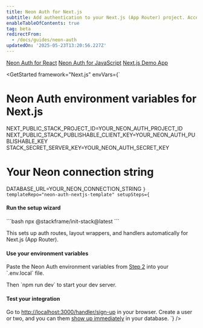 ```yaml
---
title: Neon Auth for Next.js
subtitle: Add authentication to your Next.js (App Router) project. Access user data directly in your Postgres database.
enableTableOfContents: true
tag: beta
redirectFrom:
  - /docs/guides/neon-auth
updatedOn: '2025-05-23T13:20:56.227Z'
---
```


<InfoBlock>
  <DocsList title="Other frameworks" theme="docs">
    <a href="/docs/neon-auth/quick-start/react">Neon Auth for React</a>
    <a href="/docs/neon-auth/quick-start/javascript">Neon Auth for JavaScript</a>
  </DocsList>
  <DocsList title="Sample project" theme="repo">
    <a href="https://github.com/neondatabase-labs/neon-auth-demo-app">Next.js Demo App</a>
  </DocsList>
</InfoBlock>

<GetStarted
  framework="Next.js"
  envVars={`
# Neon Auth environment variables for Next.js
NEXT_PUBLIC_STACK_PROJECT_ID=YOUR_NEON_AUTH_PROJECT_ID
NEXT_PUBLIC_STACK_PUBLISHABLE_CLIENT_KEY=YOUR_NEON_AUTH_PUBLISHABLE_KEY
STACK_SECRET_SERVER_KEY=YOUR_NEON_AUTH_SECRET_KEY
# Your Neon connection string
DATABASE_URL=YOUR_NEON_CONNECTION_STRING
  `}
  templateRepo="neon-auth-nextjs-template"
  setupSteps={`
#### Run the setup wizard

\`\`\`bash
npx @stackframe/init-stack@latest
\`\`\`

This sets up auth routes, layout wrappers, and handlers automatically for Next.js (App Router).

#### Use your environment variables

Paste the Neon Auth environment variables from [Step 2](#get-your-neon-auth-keys) into your \`.env.local\` file.

Then \`npm run dev\` to start your dev server.

#### Test your integration

Go to [http://localhost:3000/handler/sign-up](http://localhost:3000/handler/sign-up) in your browser. Create a user or two, and you can them [show up immediately](#see-your-users-in-the-database) in your database.
  `}
/>
